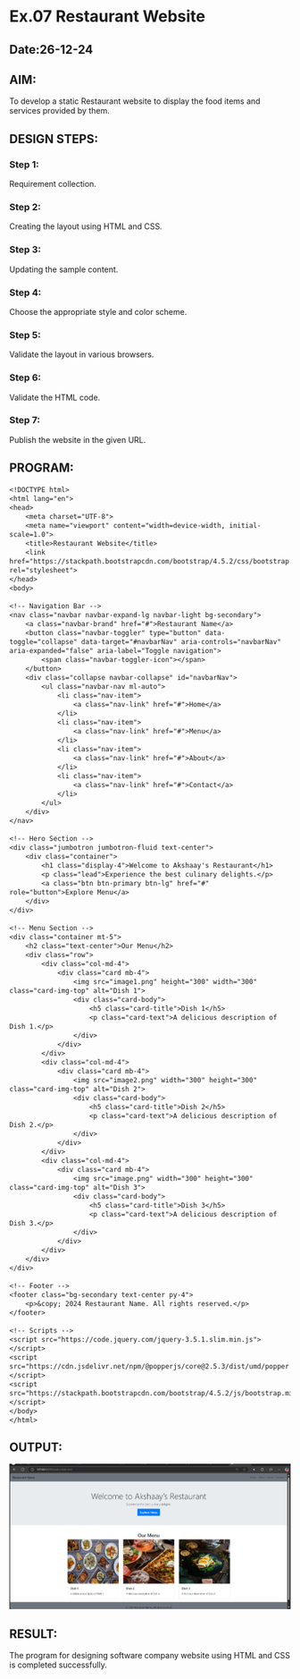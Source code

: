 # Ex.07 Restaurant Website
## Date:26-12-24

## AIM:
To develop a static Restaurant website to display the food items and services provided by them.

## DESIGN STEPS:

### Step 1:
Requirement collection.

### Step 2:
Creating the layout using HTML and CSS.

### Step 3:
Updating the sample content.

### Step 4:
Choose the appropriate style and color scheme.

### Step 5:
Validate the layout in various browsers.

### Step 6:
Validate the HTML code.

### Step 7:
Publish the website in the given URL.

## PROGRAM:
```
<!DOCTYPE html>
<html lang="en">
<head>
    <meta charset="UTF-8">
    <meta name="viewport" content="width=device-width, initial-scale=1.0">
    <title>Restaurant Website</title>
    <link href="https://stackpath.bootstrapcdn.com/bootstrap/4.5.2/css/bootstrap.min.css" rel="stylesheet">
</head>
<body>

<!-- Navigation Bar -->
<nav class="navbar navbar-expand-lg navbar-light bg-secondary">
    <a class="navbar-brand" href="#">Restaurant Name</a>
    <button class="navbar-toggler" type="button" data-toggle="collapse" data-target="#navbarNav" aria-controls="navbarNav" aria-expanded="false" aria-label="Toggle navigation">
        <span class="navbar-toggler-icon"></span>
    </button>
    <div class="collapse navbar-collapse" id="navbarNav">
        <ul class="navbar-nav ml-auto">
            <li class="nav-item">
                <a class="nav-link" href="#">Home</a>
            </li>
            <li class="nav-item">
                <a class="nav-link" href="#">Menu</a>
            </li>
            <li class="nav-item">
                <a class="nav-link" href="#">About</a>
            </li>
            <li class="nav-item">
                <a class="nav-link" href="#">Contact</a>
            </li>
        </ul>
    </div>
</nav>

<!-- Hero Section -->
<div class="jumbotron jumbotron-fluid text-center">
    <div class="container">
        <h1 class="display-4">Welcome to Akshaay's Restaurant</h1>
        <p class="lead">Experience the best culinary delights.</p>
        <a class="btn btn-primary btn-lg" href="#" role="button">Explore Menu</a>
    </div>
</div>

<!-- Menu Section -->
<div class="container mt-5">
    <h2 class="text-center">Our Menu</h2>
    <div class="row">
        <div class="col-md-4">
            <div class="card mb-4">
                <img src="image1.png" height="300" width="300" class="card-img-top" alt="Dish 1">
                <div class="card-body">
                    <h5 class="card-title">Dish 1</h5>
                    <p class="card-text">A delicious description of Dish 1.</p>
                </div>
            </div>
        </div>
        <div class="col-md-4">
            <div class="card mb-4">
                <img src="image2.png" width="300" height="300" class="card-img-top" alt="Dish 2">
                <div class="card-body">
                    <h5 class="card-title">Dish 2</h5>
                    <p class="card-text">A delicious description of Dish 2.</p>
                </div>
            </div>
        </div>
        <div class="col-md-4">
            <div class="card mb-4">
                <img src="image.png" width="300" height="300" class="card-img-top" alt="Dish 3">
                <div class="card-body">
                    <h5 class="card-title">Dish 3</h5>
                    <p class="card-text">A delicious description of Dish 3.</p>
                </div>
            </div>
        </div>
    </div>
</div>

<!-- Footer -->
<footer class="bg-secondary text-center py-4">
    <p>&copy; 2024 Restaurant Name. All rights reserved.</p>
</footer>

<!-- Scripts -->
<script src="https://code.jquery.com/jquery-3.5.1.slim.min.js"></script>
<script src="https://cdn.jsdelivr.net/npm/@popperjs/core@2.5.3/dist/umd/popper.min.js"></script>
<script src="https://stackpath.bootstrapcdn.com/bootstrap/4.5.2/js/bootstrap.min.js"></script>
</body>
</html>
```

## OUTPUT:
![alt text](image.png)

## RESULT:
The program for designing software company website using HTML and CSS is completed successfully.

